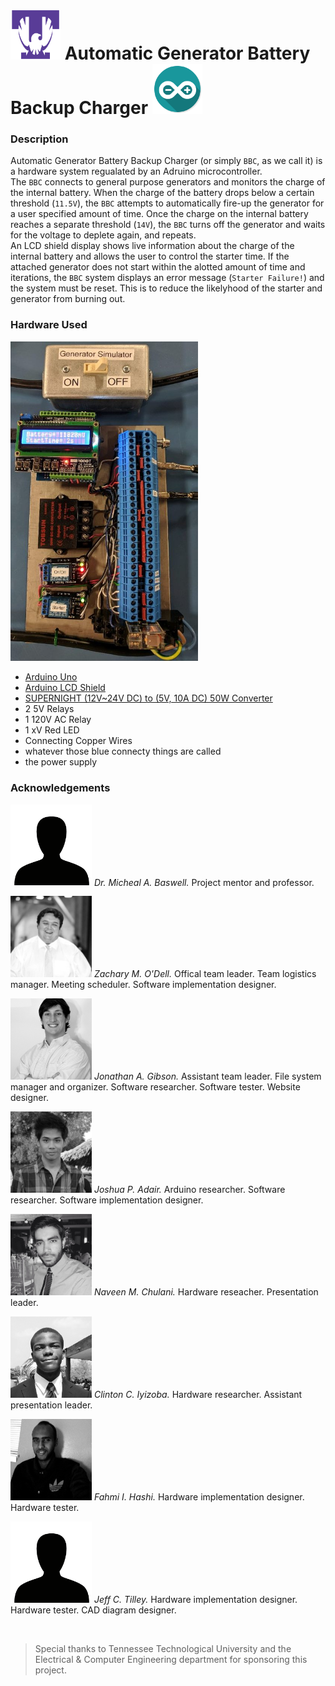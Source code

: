 # <img src=".pics/ttu_logo.png" width="80px"/> Automatic Generator Battery Backup Charger <img src=".pics/arduino_logo.png" width="80"/>

### Description

Automatic Generator Battery Backup Charger (or simply `BBC`, as we call it) is a hardware system regualated by an Adruino microcontroller.<br>
The `BBC` connects to general purpose generators and monitors the charge of the internal battery. When the charge of the battery drops below a certain threshold (`11.5V`), the `BBC` attempts to automatically fire-up the generator for a user specified amount of time. Once the charge on the internal battery reaches a separate threshold (`14V`), the `BBC` turns off the generator and waits for the voltage to deplete again, and repeats.<br>
An LCD shield display shows live information about the charge of the internal battery and allows the user to control the starter time. If the attached generator does not start within the alotted amount of time and iterations, the `BBC` system displays an error message (`Starter Failure!`) and the system must be reset. This is to reduce the likelyhood of the starter and generator from burning out.

### Hardware Used

<img src=".pics/hardware.png" width="300px"/>

* [Arduino Uno](https://store.arduino.cc/usa/arduino-uno-rev3)
* [Arduino LCD Shield](https://www.dfrobot.com/wiki/index.php/Arduino_LCD_KeyPad_Shield_(SKU:_DFR0009))
* [SUPERNIGHT (12V~24V DC) to (5V, 10A DC) 50W Converter](https://www.newegg.com/Product/Product.aspx?Item=0SW-004G-000B9)
* 2 5V Relays
* 1 120V AC Relay
* 1 xV Red LED
* Connecting Copper Wires
* whatever those blue connecty things are called
* the power supply

### Acknowledgements

<img src=".pics/blank_headshot.png" width="130px"/> *Dr. Micheal A. Baswell.* Project mentor and professor.

<img src=".pics/odell_headshot.png" width="130px"/> *Zachary M. O'Dell.* Offical team leader. Team logistics manager. Meeting scheduler. Software implementation designer.

<img src=".pics/gibson_headshot.png" width="130px"/> *Jonathan A. Gibson.* Assistant team leader. File system manager and organizer. Software researcher. Software tester. Website designer.

<img src=".pics/adair_headshot.png" width="130px"/> *Joshua P. Adair.* Arduino researcher. Software researcher. Software implementation designer.

<img src=".pics/chulani_headshot.png" width="130px"/> *Naveen M. Chulani.* Hardware reseacher. Presentation leader.

<img src=".pics/iyizoba_headshot.png" width="130px"/> *Clinton C. Iyizoba.* Hardware researcher. Assistant presentation leader.

<img src=".pics/hashi_headshot.png" width="130px"/> *Fahmi I. Hashi.* Hardware implementation designer. Hardware tester.

<img src=".pics/blank_headshot.png" width="130px"/> *Jeff C. Tilley.* Hardware implementation designer. Hardware tester. CAD diagram designer.

<br>

> Special thanks to Tennessee Technological University and the Electrical & Computer Engineering department for sponsoring this project.
